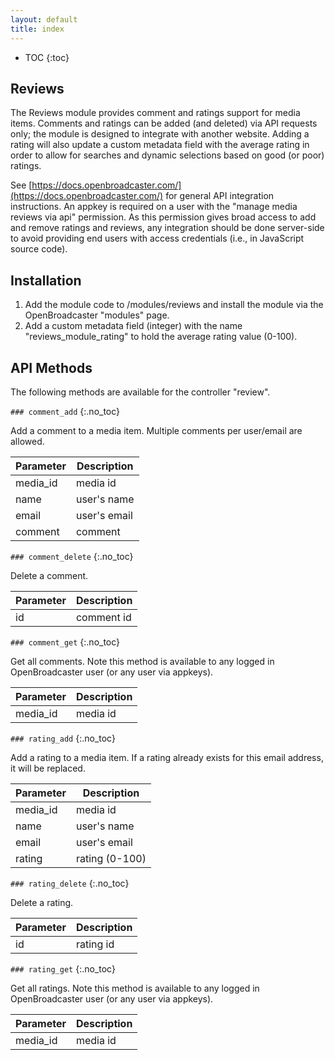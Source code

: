 ```yaml
---
layout: default
title: index
---
```


* TOC
{:toc}

## Reviews

The Reviews module provides comment and ratings support for media items. Comments and ratings can be added (and deleted) via API requests only; the module is designed to integrate with another website. Adding a rating will also update a custom metadata field with the average rating in order to allow for searches and dynamic selections based on good (or poor) ratings.

See [https://docs.openbroadcaster.com/](https://docs.openbroadcaster.com/) for general API integration instructions. An appkey is required on a user with the "manage media reviews via api" permission. As this permission gives broad access to add and remove ratings and reviews, any integration should be done server-side to avoid providing end users with access credentials (i.e., in JavaScript source code).

## Installation

1. Add the module code to /modules/reviews and install the module via the OpenBroadcaster "modules" page.
2. Add a custom metadata field (integer) with the name "reviews_module_rating" to hold the average rating value (0-100).

## API Methods

The following methods are available for the controller "review".

`### comment_add`
{:.no_toc}

Add a comment to a media item. Multiple comments per user/email are allowed.

| Parameter | Description |
| --- | --- |
| media_id | media id |
| name | user's name |
| email | user's email |
| comment | comment |

`### comment_delete`
{:.no_toc}

Delete a comment.

| Parameter | Description |
| --- | --- |
| id | comment id |

`### comment_get`
{:.no_toc}

Get all comments. Note this method is available to any logged in OpenBroadcaster user (or any user via appkeys).

| Parameter | Description |
| --- | --- |
| media_id | media id |

`### rating_add`
{:.no_toc}

Add a rating to a media item. If a rating already exists for this email address, it will be replaced.

| Parameter | Description |
| --- | --- |
| media_id | media id |
| name | user's name |
| email | user's email |
| rating | rating (0-100) |

`### rating_delete`
{:.no_toc}

Delete a rating.

| Parameter | Description |
| --- | --- |
| id | rating id |

`### rating_get`
{:.no_toc}

Get all ratings. Note this method is available to any logged in OpenBroadcaster user (or any user via appkeys).

| Parameter | Description |
| --- | --- |
| media_id | media id |



